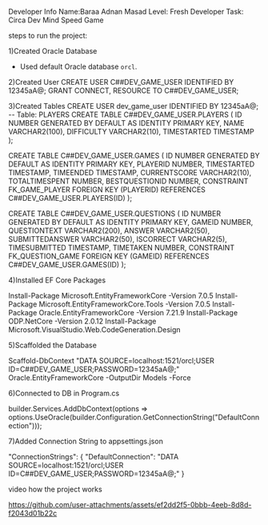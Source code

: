  Developer Info
   Name:Baraa Adnan Masad
   Level: Fresh Developer
  Task: Circa Dev Mind Speed Game

steps to run the project:

1)Created Oracle Database
- Used default Oracle database `orcl`.

2)Created User
CREATE USER C##DEV_GAME_USER IDENTIFIED BY 12345aA@;
GRANT CONNECT, RESOURCE TO C##DEV_GAME_USER;


3)Created Tables
CREATE USER dev_game_user IDENTIFIED BY 12345aA@;
-- Table: PLAYERS
CREATE TABLE C##DEV_GAME_USER.PLAYERS (
    ID NUMBER GENERATED BY DEFAULT AS IDENTITY PRIMARY KEY,
    NAME VARCHAR2(100),
    DIFFICULTY VARCHAR2(10),
    TIMESTARTED TIMESTAMP
);

CREATE TABLE C##DEV_GAME_USER.GAMES (
    ID NUMBER GENERATED BY DEFAULT AS IDENTITY PRIMARY KEY,
    PLAYERID NUMBER,
    TIMESTARTED TIMESTAMP,
    TIMEENDED TIMESTAMP,
    CURRENTSCORE VARCHAR2(10),
    TOTALTIMESPENT NUMBER,
    BESTQUESTIONID NUMBER,
    CONSTRAINT FK_GAME_PLAYER FOREIGN KEY (PLAYERID)
        REFERENCES C##DEV_GAME_USER.PLAYERS(ID)
);

CREATE TABLE C##DEV_GAME_USER.QUESTIONS (
    ID NUMBER GENERATED BY DEFAULT AS IDENTITY PRIMARY KEY,
    GAMEID NUMBER,
    QUESTIONTEXT VARCHAR2(200),
    ANSWER VARCHAR2(50),
    SUBMITTEDANSWER VARCHAR2(50),
    ISCORRECT VARCHAR2(5),
    TIMESUBMITTED TIMESTAMP,
    TIMETAKEN NUMBER,
    CONSTRAINT FK_QUESTION_GAME FOREIGN KEY (GAMEID)
        REFERENCES C##DEV_GAME_USER.GAMES(ID)
);


4)Installed EF Core Packages

Install-Package Microsoft.EntityFrameworkCore -Version 7.0.5
Install-Package Microsoft.EntityFrameworkCore.Tools -Version 7.0.5
Install-Package Oracle.EntityFrameworkCore -Version 7.21.9
Install-Package ODP.NetCore -Version 2.0.12
Install-Package Microsoft.VisualStudio.Web.CodeGeneration.Design


5)Scaffolded the Database

Scaffold-DbContext "DATA SOURCE=localhost:1521/orcl;USER ID=C##DEV_GAME_USER;PASSWORD=12345aA@;" Oracle.EntityFrameworkCore -OutputDir Models -Force


6)Connected to DB in Program.cs

builder.Services.AddDbContext<ModelContext>(options =>
    options.UseOracle(builder.Configuration.GetConnectionString("DefaultConnection")));


7)Added Connection String to appsettings.json

"ConnectionStrings": {
  "DefaultConnection": "DATA SOURCE=localhost:1521/orcl;USER ID=C##DEV_GAME_USER;PASSWORD=12345aA@;"
}


video how the project works

https://github.com/user-attachments/assets/ef2dd2f5-0bbb-4eeb-8d8d-f2043d01b22c

